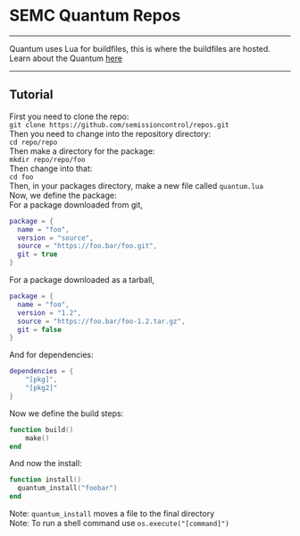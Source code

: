 # SEMC Quantum Repos
------------------------------------
Quantum uses Lua for buildfiles, this is where the buildfiles are hosted.
Learn about the Quantum [here](https://github.com/quantum-package-manager/quantum-lua)

------------------------------------
## Tutorial
First you need to clone the repo:<br>
`git clone https://github.com/semissioncontrol/repos.git`<br>
Then you need to change into the repository directory:<br>
`cd repo/repo`<br>
Then make a directory for the package:<br>
`mkdir repo/repo/foo`<br>
Then change into that:<br>
`cd foo`<br>
Then, in your packages directory, make a new file called `quantum.lua`<br>
Now, we define the package:<br>
For a package downloaded from git,<br>
```lua
package = {
  name = "foo",
  version = "source",
  source = "https://foo.bar/foo.git",
  git = true
}
```

For a package downloaded as a tarball,<br>
```lua
package = {
  name = "foo",
  version = "1.2",
  source = "https://foo.bar/foo-1.2.tar.gz",
  git = false
}
```
And for dependencies:
```lua
dependencies = {
	"[pkg]",
	"[pkg2]"
}
```

Now we define the build steps:<br>
```lua
function build()
	make()
end
```
And now the install:<br>
```lua
function install()
  quantum_install("foobar")
end
```

Note: `quantum_install` moves a file to the final directory<br>
Note: To run a shell command use `os.execute("[command]")`<br>
